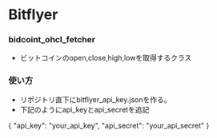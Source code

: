 # Bitflyer

### bidcoint_ohcl_fetcher
- ビットコインのopen,close,high,lowを取得するクラス

### 使い方
- リポジトリ直下にbitflyer_api_key.jsonを作る。
- 下記のようにapi_keyとapi_secretを追記

{
    "api_key": "your_api_key",
    "api_secret": "your_api_secret"
}